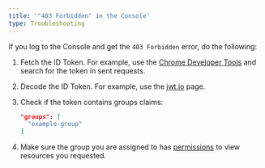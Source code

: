 ```yaml
---
title: '"403 Forbidden" in the Console'
type: Troubleshooting
---
```


If you log to the Console and get the `403 Forbidden` error, do the following:

  1. Fetch the ID Token. For example, use the [Chrome Developer Tools](https://developers.google.com/web/tools/chrome-devtools) and search for the token in sent requests.
  2. Decode the ID Token. For example, use the [jwt.io](https://jwt.io/) page.
  3. Check if the token contains groups claims:
  
      ```json
      "groups": [
        "example-group"
      ]
      ```
     
  4. Make sure the group you are assigned to has [permissions](#details-roles-in-kyma) to view resources you requested.
